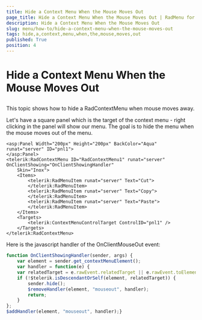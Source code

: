 ```yaml
---
title: Hide a Context Menu When the Mouse Moves Out
page_title: Hide a Context Menu When the Mouse Moves Out | RadMenu for ASP.NET AJAX Documentation
description: Hide a Context Menu When the Mouse Moves Out
slug: menu/how-to/hide-a-context-menu-when-the-mouse-moves-out
tags: hide,a,context,menu,when,the,mouse,moves,out
published: True
position: 4
---
```


# Hide a Context Menu When the Mouse Moves Out

## 

This topic shows how to hide a RadContextMenu when mouse moves away.

Let's have a square panel which is the target of the context menu - right clicking in the panel will show our menu. The goal is to hide the menu when the mouse moves out of the menu.

````ASPNET
<asp:Panel Width="200px" Height="200px" BackColor="Aqua" runat="server" ID="pnl1">
</asp:Panel>
<telerik:RadContextMenu ID="RadContextMenu1" runat="server" OnClientShowing="OnClientShowingHandler"
    Skin="Inox">
    <Items>
        <telerik:RadMenuItem runat="server" Text="Cut">
        </telerik:RadMenuItem>
        <telerik:RadMenuItem runat="server" Text="Copy">
        </telerik:RadMenuItem>
        <telerik:RadMenuItem runat="server" Text="Paste">
        </telerik:RadMenuItem>
    </Items>
    <Targets>
        <telerik:ContextMenuControlTarget ControlID="pnl1" />
    </Targets>
</telerik:RadContextMenu>
````

Here is the javascript handler of the OnClientMouseOut event:

````JavaScript
function OnClientShowingHandler(sender, args) {
    var element = sender.get_contextMenuElement();
    var handler = function(e) {
    var relatedTarget = e.rawEvent.relatedTarget || e.rawEvent.toElement;
    if (!$telerik.isDescendantOrSelf(element, relatedTarget)) {
        sender.hide();
        $removeHandler(element, "mouseout", handler);
        return;
    }
};    
$addHandler(element, "mouseout", handler);}
````


